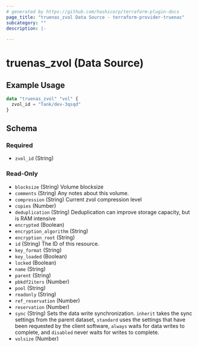```yaml
---
# generated by https://github.com/hashicorp/terraform-plugin-docs
page_title: "truenas_zvol Data Source - terraform-provider-truenas"
subcategory: ""
description: |-
  
---
```


# truenas_zvol (Data Source)



## Example Usage

```terraform
data "truenas_zvol" "vol" {
  zvol_id = "Tank/dev-3qsqd"
}
```

<!-- schema generated by tfplugindocs -->
## Schema

### Required

- `zvol_id` (String)

### Read-Only

- `blocksize` (String) Volume blocksize
- `comments` (String) Any notes about this volume.
- `compression` (String) Current zvol compression level
- `copies` (Number)
- `deduplication` (String) Deduplication can improve storage capacity, but is RAM intensive
- `encrypted` (Boolean)
- `encryption_algorithm` (String)
- `encryption_root` (String)
- `id` (String) The ID of this resource.
- `key_format` (String)
- `key_loaded` (Boolean)
- `locked` (Boolean)
- `name` (String)
- `parent` (String)
- `pbkdf2iters` (Number)
- `pool` (String)
- `readonly` (String)
- `ref_reservation` (Number)
- `reservation` (Number)
- `sync` (String) Sets the data write synchronization. `inherit` takes the sync settings from the parent dataset, `standard` uses the settings that have been requested by the client software, `always` waits for data writes to complete, and `disabled` never waits for writes to complete.
- `volsize` (Number)


